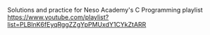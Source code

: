 Solutions and practice for Neso Academy's C Programming playlist
https://www.youtube.com/playlist?list=PLBlnK6fEyqRggZZgYpPMUxdY1CYkZtARR
